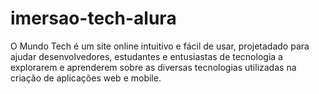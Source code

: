 # imersao-tech-alura
O Mundo Tech é um site online intuitivo e fácil de usar, projetadado para ajudar desenvolvedores, estudantes e entusiastas de tecnologia a explorarem e aprenderem sobre as diversas tecnologias utilizadas na criação de aplicações web e mobile.
